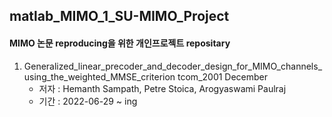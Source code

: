 ## matlab_MIMO_1_SU-MIMO_Project

#### MIMO 논문 reproducing을 위한 개인프로젝트 repositary
  1. Generalized_linear_precoder_and_decoder_design_for_MIMO_channels_using_the_weighted_MMSE_criterion   tcom_2001 December
      * 저자 : Hemanth Sampath, Petre Stoica, Arogyaswami Paulraj    
      * 기간 : 2022-06-29 ~ ing

